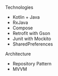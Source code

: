 Technologies
* Kotlin + Java
* RxJava
* Compose
* Retrofit with Gson
* Junit with Mockito
* SharedPreferences

Architecture
* Repository Pattern
* MVVM
